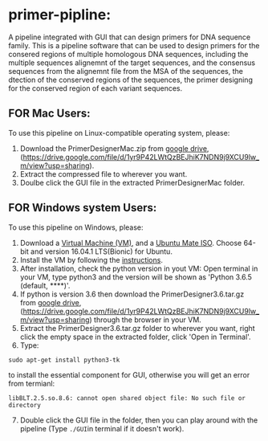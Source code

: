 # primer-pipline:
A pipeline integrated with GUI that can design primers for DNA sequence family.
This is a pipeline software that can be used to design primers for the consered regions of multiple homologous DNA sequences, including the multiple sequences alignemnt of the target sequences, and the consensus sequences from the alignemnt file from the MSA of the sequences, the dtection of the conserved regions of the sequences, the primer designing for the conserved region of each variant sequences. 

## FOR Mac Users:
  To use this pipeline on Linux-compatible operating system, please:
1. Download the PrimerDesignerMac.zip from [google drive](https://drive.google.com/file/d/1lrlB-Z-b0S30iQqTkxcwuZyqAPWR8W0d/view?usp=sharing),(https://drive.google.com/file/d/1yr9P42LWtQzBEJhiK7NDN9j9XCU9lw_m/view?usp=sharing). 
2. Extract the compressed file to wherever you want.
3. Doulbe click the GUI file in the extracted PrimerDesignerMac folder.

## FOR Windows system Users:
To use this pipeline on Windows, please:
1. Download a [Virtual Machine (VM)](https://www.virtualbox.org/), and a [Ubuntu Mate ISO](https://ubuntu-mate.org/download/). Choose 64-bit and version 16.04.1 LTS(Bionic) for Ubuntu.
2. Install the VM by following the [instructions](http://www.psychocats.net/ubuntu/virtualbox).
3. After installation, check the python version in yout VM: Open terminal in your VM, type python3 and the version will be shown as 'Python 3.6.5 (default, ****)'.
4. If python is version 3.6 then download the PrimerDesigner3.6.tar.gz from [google drive](https://drive.google.com/file/d/1lrlB-Z-b0S30iQqTkxcwuZyqAPWR8W0d/view?usp=sharing),(https://drive.google.com/file/d/1yr9P42LWtQzBEJhiK7NDN9j9XCU9lw_m/view?usp=sharing) through the browser in your VM.
5. Extract the PrimerDesigner3.6.tar.gz folder to wherever you want, right click the empty space in the extracted folder, click 'Open in Terminal'.
6. Type: 
```
sudo apt-get install python3-tk
```
to install the essential component for GUI, otherwise you will get an error from termianl: 
```
libBLT.2.5.so.8.6: cannot open shared object file: No such file or directory
```
7. Double click the GUI file in the folder, then you can play around with the pipeline (Type ``` ./GUI ```in terminal if it doesn't work).
